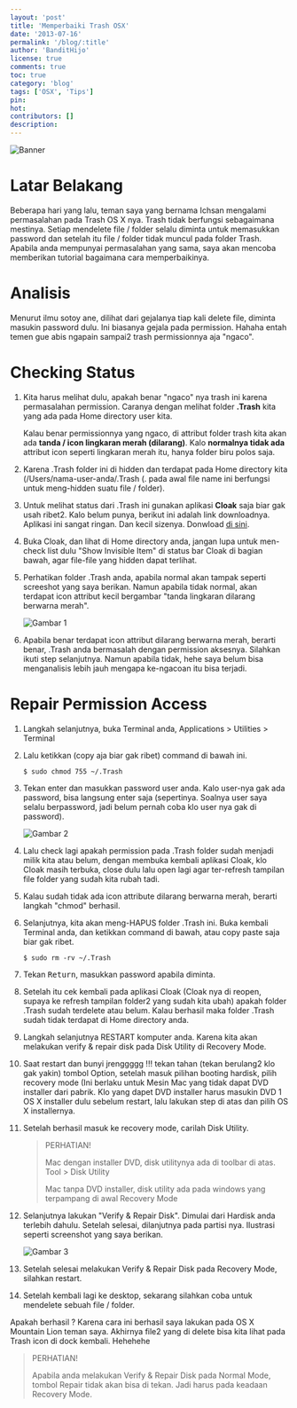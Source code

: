 ```yaml
---
layout: 'post'
title: 'Memperbaiki Trash OSX'
date: '2013-07-16'
permalink: '/blog/:title'
author: 'BanditHijo'
license: true
comments: true
toc: true
category: 'blog'
tags: ['OSX', 'Tips']
pin:
hot:
contributors: []
description:
---
```


![Banner](https://1.bp.blogspot.com/-Jrz4qxlN9JQ/UeVCPh-mUCI/AAAAAAAABOs/XXW6t3UxH-s/s1600/Default+Header+Template+Post+14.jpg)


# Latar Belakang

Beberapa hari yang lalu, teman saya yang bernama Ichsan mengalami permasalahan pada Trash OS X nya. Trash tidak berfungsi sebagaimana mestinya. Setiap mendelete file / folder selalu diminta untuk memasukkan password dan setelah itu file / folder tidak muncul pada folder Trash.
Apabila anda mempunyai permasalahan yang sama, saya akan mencoba memberikan tutorial bagaimana cara memperbaikinya.


# Analisis

Menurut ilmu sotoy ane, dilihat dari gejalanya tiap kali delete file, diminta masukin password dulu. Ini biasanya gejala pada permission. Hahaha entah temen gue abis ngapain sampai2 trash permissionnya aja "ngaco".


# Checking Status

1. Kita harus melihat dulu, apakah benar "ngaco" nya trash ini karena permasalahan permission. Caranya dengan melihat folder **.Trash** kita yang ada pada Home directory user kita.

   Kalau benar permissionnya yang ngaco, di attribut folder trash kita akan ada **tanda / icon lingkaran merah (dilarang)**. Kalo **normalnya tidak ada** attribut icon seperti lingkaran merah itu, hanya folder biru polos saja.

2. Karena .Trash folder ini di hidden dan terdapat pada Home directory kita (/Users/nama-user-anda/.Trash (. pada awal file name ini berfungsi untuk meng-hidden suatu file / folder).

3. Untuk melihat status dari .Trash ini gunakan aplikasi **Cloak** saja biar gak usah ribet2. Kalo belum punya, berikut ini adalah link downloadnya. Aplikasi ini sangat ringan. Dan kecil sizenya. Donwload [di sini](https://www.macupdate.com/app/mac/31354/cloak%22]https://www.macupdate.com/app/mac/31354/cloak).

4. Buka Cloak, dan lihat di Home directory anda, jangan lupa untuk men-check list dulu "Show Invisible Item"  di status bar Cloak di bagian bawah, agar file-file yang hidden dapat terlihat.

5. Perhatikan folder .Trash anda, apabila normal akan tampak seperti screeshot yang saya berikan. Namun apabila tidak normal, akan terdapat icon attribut kecil bergambar "tanda lingkaran dilarang berwarna merah".

   ![Gambar 1](https://3.bp.blogspot.com/-2-w-ahuuL1I/UeUyQWGLQ6I/AAAAAAAABNo/QcCtS-YzpJg/w701-h491-no/Screen+Shot+2013-07-16+at+6.40.08+PM.png)

6. Apabila benar terdapat icon attribut dilarang berwarna merah, berarti benar, .Trash anda bermasalah dengan permission aksesnya. Silahkan ikuti step selanjutnya. Namun apabila tidak, hehe saya belum bisa menganalisis lebih jauh mengapa ke-ngacoan itu bisa terjadi.


# Repair Permission Access

1. Langkah selanjutnya, buka Terminal anda, Applications > Utilities > Terminal

2. Lalu ketikkan (copy aja biar gak ribet) command di bawah ini.

   ```
   $ sudo chmod 755 ~/.Trash
   ```

3. Tekan enter dan masukkan password user anda. Kalo user-nya gak ada password, bisa langsung enter saja (sepertinya. Soalnya user saya selalu berpassword, jadi belum pernah coba klo user nya gak di password).

   ![Gambar 2](https://4.bp.blogspot.com/-8pQyn-S6yLA/UeU0ihAQgNI/AAAAAAAABOA/oWavVRiUMsg/w664-h480-no/Screen+Shot+2013-07-16+at+6.54.09+PM.png)

4. Lalu check lagi apakah permission pada .Trash folder sudah menjadi milik kita atau belum, dengan membuka kembali aplikasi Cloak, klo Cloak masih terbuka, close dulu lalu open lagi agar ter-refresh tampilan file folder yang sudah kita rubah tadi.

5. Kalau sudah tidak ada icon attribute dilarang berwarna merah, berarti langkah "chmod" berhasil.

6. Selanjutnya, kita akan meng-HAPUS folder .Trash ini. Buka kembali Terminal anda, dan ketikkan command di bawah, atau copy paste saja biar gak ribet.

   ```
   $ sudo rm -rv ~/.Trash
   ```

7. Tekan <kbd>Return</kbd>, masukkan password apabila diminta.

8. Setelah itu cek kembali pada aplikasi Cloak (Cloak nya di reopen, supaya ke refresh tampilan folder2 yang sudah kita ubah) apakah folder .Trash sudah terdelete atau belum. Kalau berhasil maka folder .Trash sudah tidak terdapat di Home directory anda.

9. Langkah selanjutnya RESTART komputer anda. Karena kita akan melakukan verify & repair disk pada Disk Utility di Recovery Mode.

10. Saat restart dan bunyi jrenggggg !!! tekan tahan (tekan berulang2 klo gak yakin) tombol Option, setelah masuk pilihan booting hardisk, pilih recovery mode (Ini berlaku untuk Mesin Mac yang tidak dapat DVD installer dari pabrik. Klo yang dapet DVD installer harus masukin DVD 1 OS X installer dulu sebelum restart, lalu lakukan step di atas dan pilih OS X installernya.

11. Setelah berhasil masuk ke recovery mode, carilah Disk Utility.

    > PERHATIAN!
    > 
    > Mac dengan installer DVD, disk utilitynya ada di toolbar di atas. Tool > Disk Utility
    > 
    > Mac tanpa DVD installer, disk utility ada pada windows yang terpampang di awal Recovery Mode

12. Selanjutnya lakukan "Verify & Repair Disk". Dimulai dari Hardisk anda terlebih dahulu. Setelah selesai, dilanjutnya pada partisi nya. Ilustrasi seperti screenshot yang saya berikan.

    ![Gambar 3](https://2.bp.blogspot.com/-xF3iMU0yYBI/UeU5Wwz-A-I/AAAAAAAABOY/FK8XnVKCLvQ/w733-h648-no/Screen+Shot+2013-07-16+at+7.09.04+PM.png)

13. Setelah selesai melakukan Verify & Repair Disk pada Recovery Mode, silahkan restart.

14. Setelah kembali lagi ke desktop, sekarang silahkan coba untuk mendelete sebuah file / folder.

Apakah berhasil ? Karena cara ini berhasil saya lakukan pada OS X Mountain Lion teman saya. Akhirnya file2 yang di delete bisa kita lihat pada Trash icon di dock kembali. Hehehehe

> PERHATIAN!
> 
> Apabila anda melakukan Verify & Repair Disk pada Normal Mode, tombol Repair tidak akan bisa di tekan. Jadi harus pada keadaan Recovery Mode.
